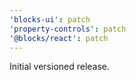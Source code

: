 ```yaml
---
'blocks-ui': patch
'property-controls': patch
'@blocks/react': patch
---
```


Initial versioned release.
